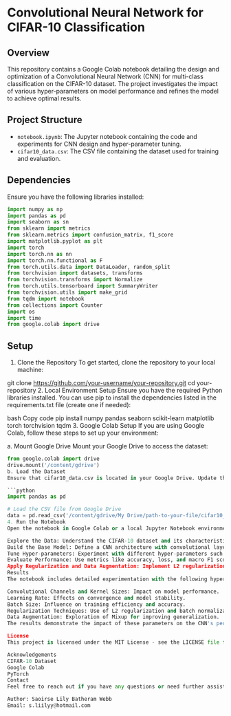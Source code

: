 # Convolutional Neural Network for CIFAR-10 Classification

## Overview

This repository contains a Google Colab notebook detailing the design and optimization of a Convolutional Neural Network (CNN) for multi-class classification on the CIFAR-10 dataset. The project investigates the impact of various hyper-parameters on model performance and refines the model to achieve optimal results.

## Project Structure

- `notebook.ipynb`: The Jupyter notebook containing the code and experiments for CNN design and hyper-parameter tuning.
- `cifar10_data.csv`: The CSV file containing the dataset used for training and evaluation.

## Dependencies

Ensure you have the following libraries installed:

```python
import numpy as np
import pandas as pd
import seaborn as sn
from sklearn import metrics
from sklearn.metrics import confusion_matrix, f1_score
import matplotlib.pyplot as plt
import torch
import torch.nn as nn
import torch.nn.functional as F
from torch.utils.data import DataLoader, random_split
from torchvision import datasets, transforms
from torchvision.transforms import Normalize
from torch.utils.tensorboard import SummaryWriter
from torchvision.utils import make_grid
from tqdm import notebook
from collections import Counter
import os
import time
from google.colab import drive
```

## Setup
1. Clone the Repository
To get started, clone the repository to your local machine:


git clone https://github.com/your-username/your-repository.git
cd your-repository
2. Local Environment Setup
Ensure you have the required Python libraries installed. You can use pip to install the dependencies listed in the requirements.txt file (create one if needed):

bash
Copy code
pip install numpy pandas seaborn scikit-learn matplotlib torch torchvision tqdm
3. Google Colab Setup
If you are using Google Colab, follow these steps to set up your environment:

a. Mount Google Drive
Mount your Google Drive to access the dataset:

```python
from google.colab import drive
drive.mount('/content/gdrive')
b. Load the Dataset
Ensure that cifar10_data.csv is located in your Google Drive. Update the path as needed:

```python
import pandas as pd

# Load the CSV file from Google Drive
data = pd.read_csv('/content/gdrive/My Drive/path-to-your-file/cifar10_data.csv')
4. Run the Notebook
Open the notebook in Google Colab or a local Jupyter Notebook environment. Follow the steps in the notebook to:

Explore the Data: Understand the CIFAR-10 dataset and its characteristics.
Build the Base Model: Define a CNN architecture with convolutional layers, activation functions, and pooling.
Tune Hyper-parameters: Experiment with different hyper-parameters such as convolutional channels, kernel sizes, learning rates, and batch sizes.
Evaluate Performance: Use metrics like accuracy, loss, and macro F1 score to assess the model's performance.
Apply Regularization and Data Augmentation: Implement L2 regularization, batch normalization, and Mixup data augmentation to improve the model.
Results
The notebook includes detailed experimentation with the following hyper-parameters:

Convolutional Channels and Kernel Sizes: Impact on model performance.
Learning Rate: Effects on convergence and model stability.
Batch Size: Influence on training efficiency and accuracy.
Regularization Techniques: Use of L2 regularization and batch normalization.
Data Augmentation: Exploration of Mixup for improving generalization.
The results demonstrate the impact of these parameters on the CNN's performance, including accuracy, loss, and F1 score.

License
This project is licensed under the MIT License - see the LICENSE file for details.

Acknowledgements
CIFAR-10 Dataset
Google Colab
PyTorch
Contact
Feel free to reach out if you have any questions or need further assistance:

Author: Saoirse Lily Batheram Webb
Email: s.liilyy@hotmail.com



